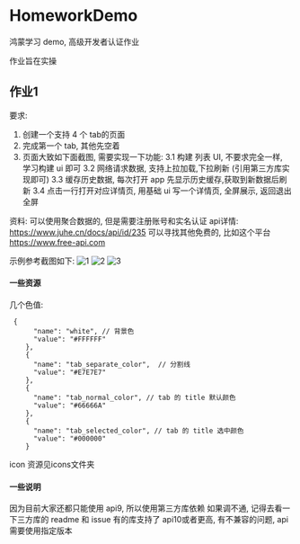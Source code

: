 # HomeworkDemo
鸿蒙学习 demo, 高级开发者认证作业

作业旨在实操

## 作业1 
要求:
1. 创建一个支持 4 个 tab的页面
2. 完成第一个 tab, 其他先空着
3. 页面大致如下面截图, 需要实现一下功能:
    3.1 构建 列表 UI, 不要求完全一样, 学习构建 ui 即可
    3.2 网络请求数据, 支持上拉加载,下拉刷新 (引用第三方库实现即可)
    3.3 缓存历史数据, 每次打开 app 先显示历史缓存,获取到新数据后刷新
    3.4 点击一行打开对应详情页, 用基础 ui 写一个详情页, 全屏展示, 返回退出全屏


资料:
可以使用聚合数据的, 但是需要注册账号和实名认证
api详情: https://www.juhe.cn/docs/api/id/235
可以寻找其他免费的, 比如这个平台 https://www.free-api.com

示例参考截图如下:
![1](../img/1.jpg)
![2](../img/2.jpg)
![3](../img/3.gif)


#### 一些资源
几个色值:

```
 {
      "name": "white", // 背景色
      "value": "#FFFFFF"
    },
    {
      "name": "tab_separate_color",  // 分割线
      "value": "#E7E7E7"
    },
    {
      "name": "tab_normal_color", // tab 的 title 默认颜色
      "value": "#66666A"
    },
    {
      "name": "tab_selected_color", // tab 的 title 选中颜色
      "value": "#000000"
    }
```

icon 资源见icons文件夹

#### 一些说明
因为目前大家还都只能使用  api9, 所以使用第三方库依赖 如果调不通, 记得去看一下三方库的 readme 和 issue
有的库支持了 api10或者更高, 有不兼容的问题, api 需要使用指定版本
